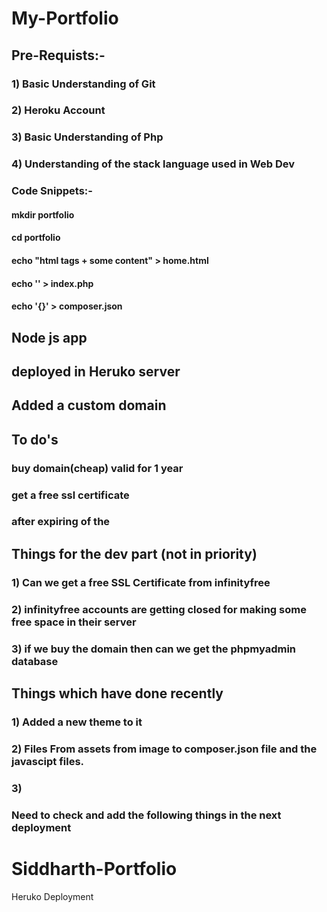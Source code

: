 # My-Portfolio

## Pre-Requists:-

### 1) Basic Understanding of Git
### 2) Heroku Account
### 3) Basic Understanding of Php
### 4) Understanding of the stack language used in Web Dev


### Code Snippets:-

  #### mkdir portfolio
  #### cd portfolio
  #### echo "html tags + some content" > home.html 
  #### echo '<?php include_once("home.html"); ?>' > index.php
  #### echo '{}' > composer.json

## Node js app
## deployed in Heruko server
## Added a custom domain


## To do's
### buy domain(cheap) valid for 1 year
### get a free ssl certificate
### after expiring of the 


## Things for the dev part (not in priority)
### 1) Can we get a free SSL Certificate from infinityfree
### 2) infinityfree accounts are getting closed for making some free space in their server
### 3) if we buy the domain then can we get the phpmyadmin database



## Things which have done recently
### 1) Added a new theme to it
### 2) Files From assets from image to composer.json file and the javascipt files.
### 3) 

### Need to check and add the following things in the next deployment

# Siddharth-Portfolio
Heruko Deployment



